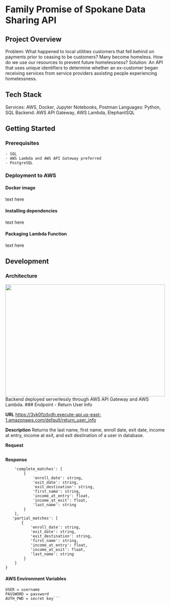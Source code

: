 # Family Promise of Spokane Data Sharing API
## Project Overview
Problem: What happened to local utilities customers that fell behind on payments prior to ceasing to be customers? Many become homeless. How do we use our resources to prevent future homelessness?
Solution: An API that uses unique identifiers to determine whether an ex-customer began receiving services from service providers assisting people experiencing homelessness.
## Tech Stack
Services: AWS, Docker, Jupyter Notebooks, Postman
Languages: Python, SQL
Backend: AWS API Gateway, AWS Lambda, ElephantSQL

## Getting Started
### Prerequisites
    - SQL
    - AWS Lambda and AWS API Gateway preferred
    - PostgreSQL

### Deployment to AWS
#### Docker image
text here
#### Installing dependencies
text here
#### Packaging Lambda Function
text here

## Development
### Architecture
<img src="https://github.com/nonprofit-intake/family_promise_data_sharing/blob/dev/images/fampromarch.png" width="500" height="350">
Backend deployed serverlessly through AWS API Gateway and AWS Lambda.
### Endpoint - Return User Info

**URL**
https://3yk0fzdvdh.execute-api.us-east-1.amazonaws.com/default/return_user_info

**Description**
Returns the last name, first name, enroll date, exit date, income at entry, income at exit, and exit destination of a user in database.

**Request**
```text
```

**Response**
```{
    'complete_matches': [
        {
            'enroll_date': string,
            'exit_date': string,
            'exit_destination': string,
            'first_name': string,
            'income_at_entry': float,
            'income_at_exit': float,
            'last_name': string
        }
    ],
   'partial_matches': [
       {
           'enroll_date': string,
           'exit_date': string,
           'exit_destination': string,
           'first_name': string,
           'income_at_entry': float,
           'income_at_exit': float,
           'last_name': string
        }
    ]
}
```

#### AWS Environment Variables
```HOST = database URL
USER = username
PASSWORD = password
AUTH_PWD = secret key```
